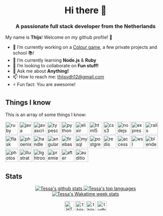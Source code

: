 <h1 align="center">Hi there 👋</h1>
<h3 align="center">A passionate full stack developer from the Netherlands</h3>

My name is **Thijs**! Welcome on my github profile! :milky_way:

- 🔭 I’m currently working on a [Colour game](https://github.com/dusthijsvdh/kleurenspel), a few private projects and school :books:!
- 🌱 I’m currently learning **Node.js** & **Ruby**
- 👯 I’m looking to collaborate on **Fun stuff!**
- 💬 Ask me about **Anything!**
- 📫 How to reach me: [thijsvdh12@gmail.com](mailto:thijsvdh12@gmail.com)
- ⚡ Fun fact: You are awesome!

## Things I know

This is an array of some things I know:
<p align="left">
  <!-- Languages -->
  <img src="https://devicons.github.io/devicon/devicon.git/icons/ruby/ruby-original-wordmark.svg" alt="ruby" width="40" height="40"/>
  <img src="https://devicons.github.io/devicon/devicon.git/icons/java/java-original-wordmark.svg" alt="java" width="40" height="40"/>
  <img src="https://devicons.github.io/devicon/devicon.git/icons/javascript/javascript-original.svg" alt="javascript" width="40" height="40"/>
  <img src="https://devicon.dev/devicon.git/icons/typescript/typescript-original.svg" alt="typescript" width="40" height="40"/>
  <img src="https://devicons.github.io/devicon/devicon.git/icons/python/python-original.svg" alt="python" width="40" height="40"/>
  <img src="https://www.vectorlogo.zone/logos/elixir-lang/elixir-lang-icon.svg" alt="elixir" width="40" height="40"/>
  
  <!-- Frontend -->
  <img src="https://devicons.github.io/devicon/devicon.git/icons/html5/html5-original-wordmark.svg" alt="html5" width="40" height="40"/>
  <img src="https://devicons.github.io/devicon/devicon.git/icons/css3/css3-original-wordmark.svg" alt="css3" width="40" height="40"/>
  
  <!-- Franwork stuff -->
  <img src="https://devicons.github.io/devicon/devicon.git/icons/nodejs/nodejs-original.svg" alt="nodejs" width="40" height="40"/>
  <img src="https://devicons.github.io/devicon/devicon.git/icons/express/express-original-wordmark.svg" alt="express" width="40" height="40"/>
  <img src="https://devicons.github.io/devicon/devicon.git/icons/rails/rails-original-wordmark.svg" alt="rails" width="40" height="40"/>
  <img src="https://www.vectorlogo.zone/logos/pocoo_flask/pocoo_flask-icon.svg" alt="flask" width="40" height="40"/>
  <img src="https://github.com/leungwensen/svg-icon/blob/master/dist/svg/logos/phoenix.svg" alt="phoenix" width="40" height="40"/>
  <img src="https://devicons.github.io/devicon/devicon.git/icons/handlebars/handlebars-original-wordmark.svg" alt="handlebars" width="40" height="40"/>
  <img src="https://devicon.dev/devicon.git/icons/angularjs/angularjs-original.svg" alt="angular" width="40" height="40"/>
  
  <!-- Database -->
  <img src="https://www.vectorlogo.zone/logos/firebase/firebase-icon.svg" alt="firebase" width="40" height="40"/>
  <img src="https://devicons.github.io/devicon/devicon.git/icons/mysql/mysql-original-wordmark.svg" alt="mysql" width="40" height="40"/>
  <img src="https://devicons.github.io/devicon/devicon.git/icons/postgresql/postgresql-original-wordmark.svg" alt="postgresql" width="40" height="40"/>
  <img src="https://devicons.github.io/devicon/devicon.git/icons/redis/redis-original-wordmark.svg" alt="redis" width="40" height="40"/>
  <img src="https://upload.wikimedia.org/wikipedia/commons/5/59/Microsoft_Office_Access_%282018-present%29.svg" alt="access" width="40" height="40"/>
  
  <!-- Programs -->
  <img src="https://upload.wikimedia.org/wikipedia/commons/3/35/Tux.svg" alt="wsl" width="40" height="40"/>
  <img src="https://download.blender.org/branding/community/blender_community_badge_white.svg" alt="blender" width="40" height="40"/>
  <img src="https://upload.wikimedia.org/wikipedia/commons/a/af/Adobe_Photoshop_CC_icon.svg" alt="photoshop" width="40" height="40"/>
  <img src="https://upload.wikimedia.org/wikipedia/commons/f/fb/Adobe_Illustrator_CC_icon.svg" alt="illustrator" width="40" height="40"/>
  <img src="https://upload.wikimedia.org/wikipedia/commons/b/b6/Adobe_Photoshop_Lightroom_CC_logo.svg" alt="lightroom" width="40" height="40"/>
  <img src="https://upload.wikimedia.org/wikipedia/commons/4/40/Adobe_Premiere_Pro_CC_icon.svg" alt="premiere pro" width="40" height="40"/>
  <img src="https://upload.wikimedia.org/wikipedia/commons/c/cb/Adobe_After_Effects_CC_icon.svg" alt="after effects" width="40" height="40"/>
  <img src="https://upload.wikimedia.org/wikipedia/commons/0/0e/Adobe_Audition_CC_icon_%282020%29.svg" alt="audition" width="40" height="40"/>
</p>

## Stats

<p align="center">
  <a href="https://github.com/anuraghazra/github-readme-stats">
    <img src="https://github-readme-stats.vercel.app/api?username=dusthijsvdh&show_icons=true&theme=dracula&count_private=true" alt="Tessa's github stats"/>
    <img src="https://github-readme-stats.vercel.app/api/top-langs/?username=dusthijsvdh&theme=dracula&layout=compact" alt="Tessa's top languages"/>
    <img src="https://github-readme-stats.vercel.app/api/wakatime?username=ThijsvdH&theme=dracula" alt="Tessa's Wakatime week stats"/>
  </a>
</p>

<p align="center">
    <a href="https://twitter.com/HThijsvd"><img align="center" src="https://cdn.jsdelivr.net/npm/simple-icons@3.0.1/icons/twitter.svg" alt="HThijsvd" height="30" width="30"/></a>
    <a href="https://linkedin.com/in/thijs-van-der-heijden-871a81196"><img align="center" src="https://cdn.jsdelivr.net/npm/simple-icons@3.0.1/icons/linkedin.svg" alt="thijs van der heijden" height="30" width="30"/></a>
    <a href="https://fb.com/thijs.vanderheijden.90"><img align="center" src="https://cdn.jsdelivr.net/npm/simple-icons@3.0.1/icons/facebook.svg" alt="thijs.vanderheijden.90" height="30" width="30"/></a>
    <a href="https://instagram.com/tvdhphotography"><img align="center" src="https://cdn.jsdelivr.net/npm/simple-icons@3.0.1/icons/instagram.svg" alt="tvdhphotography" height="30" width="30"/></a>
</p>

